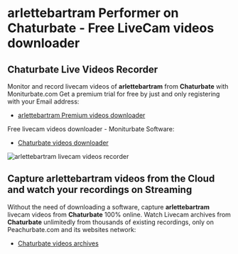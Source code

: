 # arlettebartram Performer on Chaturbate - Free LiveCam videos downloader

## Chaturbate Live Videos Recorder

Monitor and record livecam videos of **arlettebartram** from **Chaturbate** with Moniturbate.com
Get a premium trial for free by just and only registering with your Email address:
* [arlettebartram Premium videos downloader](https://moniturbate.com/request-demo-licence-key.html)

Free livecam videos downloader - Moniturbate Software:
* [Chaturbate videos downloader](https://moniturbate.com/moniturbate-download-software.html)

![arlettebartram livecam videos recorder](https://peachurnet.com/templates/moniturbate-software.png)


## Capture arlettebartram videos from the Cloud and watch your recordings on Streaming

Without the need of downloading a software, capture **arlettebartram** livecam videos from **Chaturbate** 100% online.
Watch Livecam archives from **Chaturbate** unlimitedly from thousands of existing recordings, only on Peachurbate.com and its websites network:
* [Chaturbate videos archives](https://peachurnet.com/)